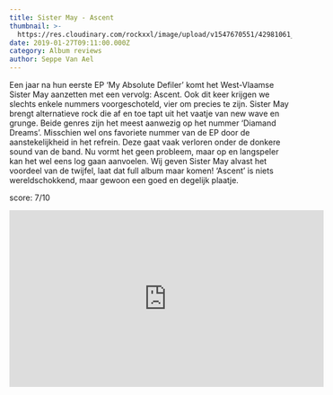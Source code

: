 ```yaml
---
title: Sister May - Ascent
thumbnail: >-
  https://res.cloudinary.com/rockxxl/image/upload/v1547670551/42981061_1937941896511570_3270536051654918144_n.jpg
date: 2019-01-27T09:11:00.000Z
category: Album reviews
author: Seppe Van Ael
---
```

Een jaar na hun eerste EP ‘My Absolute Defiler’ komt het West-Vlaamse Sister May aanzetten met een vervolg: Ascent. Ook dit keer krijgen we slechts enkele nummers voorgeschoteld, vier om precies te zijn. Sister May brengt alternatieve rock die af en toe tapt uit het vaatje van new wave en grunge. Beide genres zijn het meest aanwezig op het nummer ‘Diamand Dreams’. Misschien wel ons favoriete nummer van de EP door de aanstekelijkheid in het refrein. Deze gaat vaak verloren onder de donkere sound van de band. Nu vormt het geen probleem, maar op en langspeler kan het wel eens log gaan aanvoelen. Wij geven Sister May alvast het voordeel van de twijfel, laat dat full album maar komen! ‘Ascent’ is niets wereldschokkend, maar gewoon een goed en degelijk plaatje. 

score: 7/10      

<iframe width="560" height="315" src="https://www.youtube.com/embed/m1oyuyPsmKM" frameborder="0" allow="accelerometer; autoplay; encrypted-media; gyroscope; picture-in-picture" allowfullscreen></iframe>
